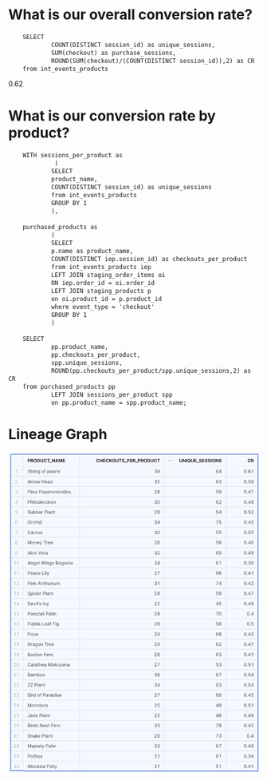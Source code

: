 # What is our overall conversion rate?
        SELECT 
                COUNT(DISTINCT session_id) as unique_sessions,
                SUM(checkout) as purchase_sessions,
                ROUND(SUM(checkout)/(COUNT(DISTINCT session_id)),2) as CR
        from int_events_products

0.62

# What is our conversion rate by product?
        WITH sessions_per_product as 
                 ( 
                SELECT 
                product_name,
                COUNT(DISTINCT session_id) as unique_sessions
                from int_events_products
                GROUP BY 1
                ),

        purchased_products as 
                (
                SELECT 
                p.name as product_name,
                COUNT(DISTINCT iep.session_id) as checkouts_per_product
                from int_events_products iep
                LEFT JOIN staging_order_items oi
                ON iep.order_id = oi.order_id
                LEFT JOIN staging_products p
                on oi.product_id = p.product_id
                where event_type = 'checkout'
                GROUP BY 1
                )

        SELECT 
                pp.product_name,
                pp.checkouts_per_product,
                spp.unique_sessions,
                ROUND(pp.checkouts_per_product/spp.unique_sessions,2) as CR
        from purchased_products pp
                LEFT JOIN sessions_per_product spp
                on pp.product_name = spp.product_name;
    
# Lineage Graph
![CR_per_product](pictures/CR_per_product.png)
